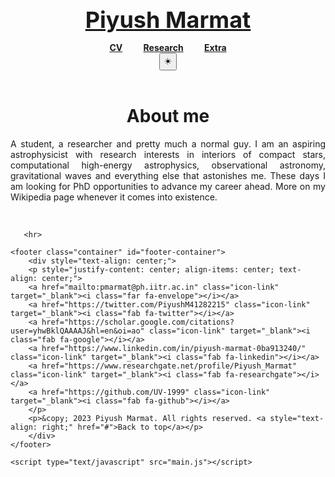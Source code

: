 <!DOCTYPE html>
<html lang="en">
<head>
    <meta charset="UTF-8">
    <meta name="google-site-verification" content="H2amq0i6-PVpe2Z3l3iAmv1DRXhBwhsocjpHOfYXEU8" />
    <meta name="viewport" content="width=device-width, initial-scale=1.0">
    <meta
  name="description"
  content="I am a student of physics and an aspiring astrophysicist.">
    <title>Piyush Marmat</title>
    <link href='https://fonts.googleapis.com/css?family=Karma' rel='stylesheet'>
    <link rel="icon" type="image/x-icon" href="/favicon.ico">
    <link rel="stylesheet" href="https://use.fontawesome.com/releases/v5.12.1/css/all.css" crossorigin="anonymous">
    <link rel="stylesheet" href="main.css">

  </head>
<body>
<header>
<strong>

<a style="font-size: 36px;" href="#">Piyush Marmat</a>
<div class="pages">
<a href="/cv.html">CV</a>
<a style="padding-left:30px;"href="/research.html">Research</a>
<a style="padding-left:30px;"href="/extra.html">Extra</a>
</div>

</strong>
<button class="dark-mode-button" id="darkmodebutton">☀️</button>
</header>


   <div class = "container">
   <h1 style="text-align: center;">About me</h1>

   <p style="text-align: justify;">
     A student, a researcher and pretty much a normal guy. I am an aspiring astrophysicist
     with research interests in interiors of compact stars, computational high-energy astrophysics,
     observational astronomy, gravitational waves and everything else that astonishes me.  
     These days I am looking for PhD opportunities to advance my career ahead.
     More on my Wikipedia page whenever it comes into existence.
    </p>
       <br>
   </div>
    
       <hr>

    <footer class="container" id="footer-container">
        <div style="text-align: center;">
        <p style="justify-content: center; align-items: center; text-align: center;">
        <a href="mailto:pmarmat@ph.iitr.ac.in" class="icon-link" target="_blank"><i class="far fa-envelope"></i></a>
        <a href="https://twitter.com/PiyushM41282215" class="icon-link" target="_blank"><i class="fab fa-twitter"></i></a>
        <a href="https://scholar.google.com/citations?user=yhwBklQAAAAJ&hl=en&oi=ao" class="icon-link" target="_blank"><i class="fab fa-google"></i></a>
        <a href="https://www.linkedin.com/in/piyush-marmat-0ba913240/" class="icon-link" target="_blank"><i class="fab fa-linkedin"></i></a>
        <a href="https://www.researchgate.net/profile/Piyush_Marmat" class="icon-link" target="_blank"><i class="fab fa-researchgate"></i></a>
        <a href="https://github.com/UV-1999" class="icon-link" target="_blank"><i class="fab fa-github"></i></a>
        </p>
        <p>&copy; 2023 Piyush Marmat. All rights reserved. <a style="text-align: right;" href="#">Back to top</a></p>
        </div>
    </footer>
    
    <script type="text/javascript" src="main.js"></script>
      
</body>
</html>
